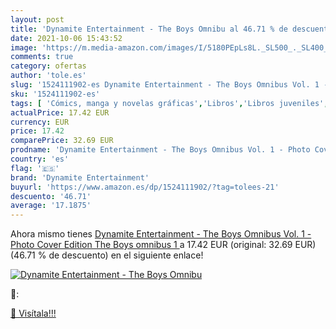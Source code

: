 ```yaml
---
layout: post
title: 'Dynamite Entertainment - The Boys Omnibu al 46.71 % de descuento'
date: 2021-10-06 15:43:52
image: 'https://m.media-amazon.com/images/I/5180PEpLs8L._SL500_._SL400_.jpg'
comments: true
category: ofertas
author: 'tole.es'
slug: '1524111902-es Dynamite Entertainment - The Boys Omnibus Vol. 1 - Photo...'
sku: '1524111902-es'
tags: [ 'Cómics, manga y novelas gráficas','Libros','Libros juveniles','dynamite entertainment', ]
actualPrice: 17.42 EUR
currency: EUR
price: 17.42
comparePrice: 32.69 EUR
prodname: 'Dynamite Entertainment - The Boys Omnibus Vol. 1 - Photo Cover Edition  The Boys omnibus  1 '
country: 'es'
flag: '🇪🇸'
brand: 'Dynamite Entertainment'
buyurl: 'https://www.amazon.es/dp/1524111902/?tag=tolees-21'
descuento: '46.71'
average: '17.1875'
---
```


Ahora mismo tienes [Dynamite Entertainment - The Boys Omnibus Vol. 1 - Photo Cover Edition  The Boys omnibus  1 ](https://www.amazon.es/dp/1524111902/?tag=tolees-21) a 17.42 EUR (original: 32.69 EUR) (46.71 %  de descuento) en el siguiente enlace!

[![Dynamite Entertainment - The Boys Omnibu](https://m.media-amazon.com/images/I/5180PEpLs8L._SL500_._SL400_.jpg)](https://www.amazon.es/dp/1524111902/?tag=tolees-21)

🔎:


[🛒 Visítala!!!](https://www.amazon.es/dp/1524111902/?tag=tolees-21)
